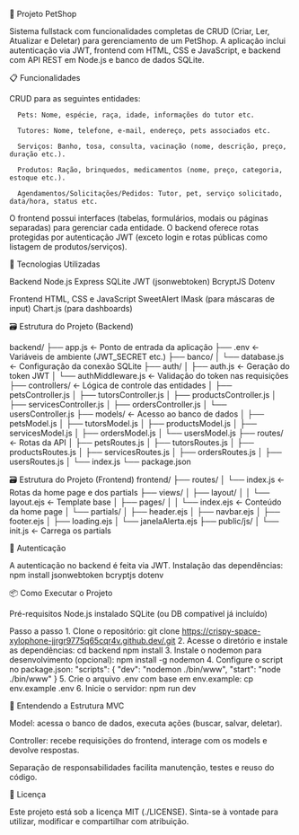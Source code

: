 🐾 Projeto PetShop

   Sistema fullstack com funcionalidades completas de CRUD (Criar, Ler, Atualizar e Deletar) para gerenciamento de um PetShop. A aplicação inclui autenticação via JWT, frontend com HTML, CSS e JavaScript, e backend com API REST em Node.js e banco de dados SQLite.

📋 Funcionalidades

   CRUD para as seguintes entidades:

      Pets: Nome, espécie, raça, idade, informações do tutor etc.

      Tutores: Nome, telefone, e-mail, endereço, pets associados etc.

      Serviços: Banho, tosa, consulta, vacinação (nome, descrição, preço, duração etc.).

      Produtos: Ração, brinquedos, medicamentos (nome, preço, categoria, estoque etc.).

      Agendamentos/Solicitações/Pedidos: Tutor, pet, serviço solicitado, data/hora, status etc.

   O frontend possui interfaces (tabelas, formulários, modais ou páginas separadas) para gerenciar cada entidade.
   O backend oferece rotas protegidas por autenticação JWT (exceto login e rotas públicas como listagem de produtos/serviços).

🚀 Tecnologias Utilizadas

   Backend
      Node.js
      Express
      SQLite
      JWT (jsonwebtoken)
      BcryptJS
      Dotenv

   Frontend
      HTML, CSS e JavaScript
      SweetAlert
      IMask (para máscaras de input)
      Chart.js (para dashboards)

🗃️ Estrutura do Projeto (Backend)

   backend/
   ├── app.js                      ← Ponto de entrada da aplicação
   ├── .env                        ← Variáveis de ambiente (JWT_SECRET etc.)
   ├── banco/
   │   └── database.js             ← Configuração da conexão SQLite
   ├── auth/
   │   ├── auth.js                 ← Geração do token JWT
   │   └── authMiddleware.js       ← Validação do token nas requisições
   ├── controllers/                ← Lógica de controle das entidades
   │   ├── petsController.js
   │   ├── tutorsController.js
   │   ├── productsController.js
   │   ├── servicesController.js
   │   ├── ordersController.js
   │   └── usersController.js
   ├── models/                     ← Acesso ao banco de dados
   │   ├── petsModel.js
   │   ├── tutorsModel.js
   │   ├── productsModel.js
   │   ├── servicesModel.js
   │   ├── ordersModel.js
   │   └── usersModel.js
   ├── routes/                     ← Rotas da API
   │   ├── petsRoutes.js
   │   ├── tutorsRoutes.js
   │   ├── productsRoutes.js
   │   ├── servicesRoutes.js
   │   ├── ordersRoutes.js
   │   ├── usersRoutes.js
   │   └── index.js
   └── package.json

🗃️ Estrutura do Projeto (Frontend)
   frontend/
   ├── routes/
   │   └── index.js        ← Rotas da home page e dos partials
   ├── views/
   │   ├── layout/
   │   │   └── layout.ejs  ← Template base
   │   ├── pages/
   │   │   └── index.ejs   ← Conteúdo da home page
   │   └── partials/
   │       ├── header.ejs
   │       ├── navbar.ejs
   │       ├── footer.ejs
   │       ├── loading.ejs
   │       └── janelaAlerta.ejs
   ├── public/js/
   │   └── init.js         ← Carrega os partials


🔐 Autenticação

   A autenticação no backend é feita via JWT.
   Instalação das dependências:
      npm install jsonwebtoken bcryptjs dotenv

📦 Como Executar o Projeto

   Pré-requisitos
      Node.js instalado
      SQLite (ou DB compatível já incluído)

   Passo a passo
      1. Clone o repositório:
         git clone https://crispy-space-xylophone-jjrgr9775q65cqr4v.github.dev/.git
      2. Acesse o diretório e instale as dependências:
         cd backend
         npm install
      3. Instale o nodemon para desenvolvimento (opcional):
         npm install -g nodemon
      4. Configure o script no package.json:
         "scripts": {
         "dev": "nodemon ./bin/www",
         "start": "node ./bin/www"
         }
      5. Crie o arquivo .env com base em env.example:
         cp env.example .env
      6. Inicie o servidor:
         npm run dev

🧠 Entendendo a Estrutura MVC

   Model: acessa o banco de dados, executa ações (buscar, salvar, deletar).

   Controller: recebe requisições do frontend, interage com os models e devolve respostas.

   Separação de responsabilidades facilita manutenção, testes e reuso do código.

📄 Licença

   Este projeto está sob a licença MIT (./LICENSE).
   Sinta-se à vontade para utilizar, modificar e compartilhar com atribuição.
